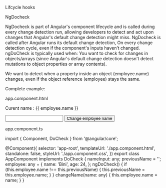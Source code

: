Lifcycle hooks


NgDocheck



 NgDocheck is part of Angular's component lifecycle and is called during every change detection run, allowing developers to detect and act upon changes that Angular's default change detection might miss. NgDocheck is called after Angular runs its default change detection, On every change detection cycle, even if the component's inputs haven’t changed. ngDoCheck is typically used when: You want to check for changes in objects/arrays (since Angular's default change detection doesn't detect mutations to object properties or array contents).


We want to detect when a property inside an object (employee.name) changes, even if the object reference (employee) stays the same.


Complete example:

app.component.html

<p>Curent name : {{ employee.name }}</p>
<input type="text" [(ngModel)]="nameInput" />
<button (click)="changeName(nameInput)">Change employee name</button>


app.component.ts

import { Component, DoCheck } from '@angular/core';

@Component({
  selector: 'app-root',
  templateUrl: './app.component.html',
  standalone: false,
  styleUrl: './app.component.css',
})
export class AppComponent implements DoCheck {
  nameInput: any;
  previousName = '';
  employee: any = {
    name: 'Bini',
    age: 24,
  };
  ngDoCheck() {
    if (this.employee.name !== this.previousName) {
      this.previousName = this.employee.name;
    }
  }
  changeName(name: any) {
    this.employee.name = name;
  }
}
